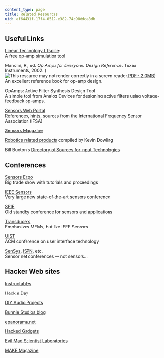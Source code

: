 ```yaml
---
content_type: page
title: Related Resources
uid: af64431f-17f4-0517-e382-74c98ddca8db
---
```


Useful Links
------------

[Linear Technology LTspice](http://www.linear.com/designtools/software/index.jsp):  
A free op-amp simulation tool

Mancini, R., ed. _Op Amps for Everyone: Design Reference_. Texas Instruments, 2002. (![This resource may not render correctly in a screen reader.](/images/inacessible.gif)[PDF - 2.0MB](https://web.mit.edu/6.101/www/reference/op_amps_everyone.pdf))  
An excellent reference book for op-amp design.

OpAmps: Active Filter Synthesis Design Tool  
A simple tool from [Analog Devices](http://www.analog.com/en/index.html) for designing active filters using voltage-feedback op-amps.

[Sensors Web Portal](http://www.sensorsportal.com/)  
References, hints, sources from the International Frequency Sensor Association (IFSA)

[Sensors Magazine](http://www.sensorsmag.com/)

[Robotics related products](http://www.cs.cmu.edu/~chuck/robotpg/robofaq/10.html) compiled by Kevin Dowling

Bill Buxton's [Directory of Sources for Input Technologies](http://www.billbuxton.com/InputSources.html)

Conferences
-----------

[Sensors Expo](http://www.sensorsexpo.com/)  
Big trade show with tutorials and proceedings

[IEEE Sensors](http://www.ieee-sensors.org/)  
Very large new state-of-the-art sensors conference

[SPIE](http://spie.org/x306.xml)  
Old standby conference for sensors and applications

[Transducers](http://ieeexplore.ieee.org/xpl/conhome.jsp?punumber=1000712)  
Emphasizes MEMs, but like IEEE Sensors

[UIST](http://portal.acm.org/event.cfm?id=RE172)  
ACM conference on user interface technology

[SenSys](http://sensys.acm.org/), [ISPN](http://ipsn.acm.org/), etc.  
Sensor net conferences — not sensors...

Hacker Web sites
----------------

[Instructables](http://www.instructables.com/)

[Hack a Day](http://hackaday.com/)

[DIY Audio Projects](http://diyaudioprojects.com/)

[Bunnie Studios blog](http://www.bunniestudios.com/blog/)

[epanorama.net](http://www.epanorama.net/)

[Hacked Gadgets](http://hackedgadgets.com/)

[Evil Mad Scientist Laboratories](http://evilmadscientist.com/)

[MAKE Magazine](http://makezine.com/)